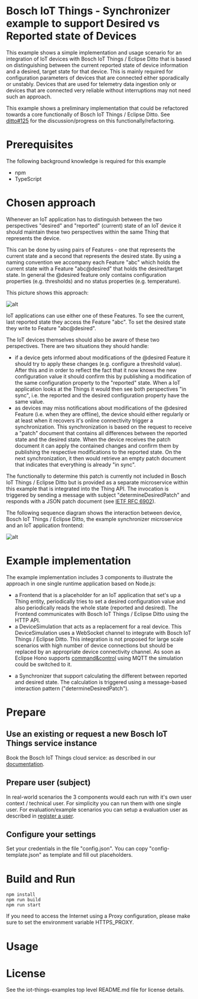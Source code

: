 # Bosch IoT Things - Synchronizer example to support Desired vs Reported state of Devices

This example shows a simple implementation and usage scenario for an integration of IoT devices with Bosch IoT Things / Eclipse Ditto that is based on distinguishing between the current reported state of device information and a desired, target state for that device. This is mainly required for configuration parameters of devices that are connected either sporadically or unstably. Devices that are used for telemetry data ingestion only or devices that are connected very reliable without interruptions may not need such an approach.

This example shows a preliminary implementation that could be refactored towards a core functionally of Bosch IoT Things / Eclipse Ditto. See [ditto#125](https://github.com/eclipse/ditto/issues/125) for the discussion/progress on this functionally/refactoring.

# Prerequisites

The following background knowledge is required for this example

- npm
- TypeScript

# Chosen approach

Whenever an IoT application has to distinguish between the two perspectives "desired" and "reported" (current) state of an IoT device it should maintain these two perspectives within the same Thing that represents the device.

This can be done by using pairs of Features - one that represents the current state and a second that represents the desired state. By using a naming convention we accompany each Feature "abc" which holds the current state with a Feature "abc@desired" that holds the desired/target state. In general the @desired feature only contains configuration properties (e.g. thresholds) and no status properties (e.g. temperature).

This picture shows this approach:

![alt](doc/desired-state.png)

IoT applications can use either one of these Features. To see the current, last reported state they access the Feature "abc". To set the desired state they write to Feature "abc@desired".

The IoT devices themselves should also be aware of these two perspectives.
There are two situations they should handle:
- if a device gets informed about modifications of the @desired Feature it should try to apply these changes (e.g. configure a threshold value). After this and in order to reflect the fact that it now knows the new configuration value it should confirm this by publishing a modification of the same configuration property to the "reported" state. When a IoT application looks at the Things it would then see both perspectives "in sync", i.e. the reported and the desired configuration property have the same value.
- as devices may miss notifications about modifications of the @desired Feature (i.e. when they are offline), the device should either regularly or at least when it recovers it's online connectivity trigger a synchronization. This synchronization is based on the request to receive a "patch" document that contains all differences between the reported state and the desired state. When the device receives the patch document it can apply the contained changes and confirm them by publishing the respective modifications to the reported state. On the next synchronization, it then would retrieve an empty patch document that indicates that everything is already "in sync".

The functionally to determine this patch is currently not included in Bosch IoT Things / Eclipse Ditto but is provided as a separate microservice within this example that is integrated into the Thing API. The invocation is triggered by sending a message with subject "determineDesiredPatch" and responds with a JSON patch document (see [IETF RFC 6902](https://tools.ietf.org/html/rfc6902)).

The following sequence diagram shows the interaction between device, Bosch IoT Things / Eclipse Ditto, the example synchronizer microservice and an IoT application frontend:

![alt](doc/sequence.png)

# Example implementation

The example implementation includes 3 components to illustrate the approach in one single runtime application based on Node.js:
- a Frontend that is a placeholder for an IoT application that set's up a Thing entity, periodically tries to set a desired configuration value and also periodically reads the whole state (reported and desired). The Frontend communicates with Bosch IoT Things / Eclipse Ditto using the HTTP API.
- a DeviceSimulation that acts as a replacement for a real device. This DeviceSimulation uses a WebSocket channel to integrate with Bosch IoT Things / Eclipse Ditto. This integration is not proposed for large scale scenarios with high number of device connections but should be replaced by an appropriate device connectivity channel. As soon as Eclipse Hono supports [command&control](https://www.eclipse.org/hono/api/command-and-control-api/) using MQTT the simulation could be switched to it.
* a Synchronizer that support calculating the different between reported and desired state. The calculation is triggered using a message-based interaction pattern ("determineDesiredPatch").

# Prepare

## Use an existing or request a new Bosch IoT Things service instance

Book the Bosch IoT Things cloud service: as described in our [documentation](https://things.eu-1.bosch-iot-suite.com/dokuwiki/doku.php?id=2_getting_started:booking:start).

## Prepare user (subject)

In real-world scenarios the 3 components would each run with it's own user context / technical user. For simplicity you can run them with one single user. For evaluation/example scenarios you can setup a evaluation user as described in [register a user](https://things.eu-1.bosch-iot-suite.com/dokuwiki/doku.php?id=examples_demo:createuser).

## Configure your settings

Set your credentials in the file "config.json". You can copy "config-template.json" as template and fill out placeholders.

# Build and Run

```
npm install
npm run build
npm run start
```

If you need to access the Internet using a Proxy configuration, please make sure to set the environment variable HTTPS_PROXY.

# Usage

# License
See the iot-things-examples top level README.md file for license details.
